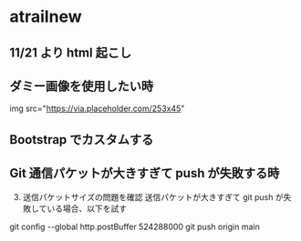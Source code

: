 # atrailnew

## 11/21 より html 起こし

## ダミー画像を使用したい時

img src="https://via.placeholder.com/253x45"

## Bootstrap でカスタムする

## Git 通信パケットが大きすぎて push が失敗する時

3. 送信パケットサイズの問題を確認
   送信パケットが大きすぎて git push が失敗している場合、以下を試す

git config --global http.postBuffer 524288000
git push origin main

